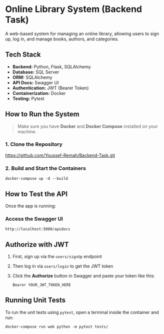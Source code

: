 # Online Library System (Backend Task)

A web-based system for managing an online library, allowing users to sign up, log in, and manage books, authors, and categories.

## Tech Stack
- **Backend:** Python, Flask, SQLAlchemy
- **Database:** SQL Server
- **ORM:** SQLAlchemy
- **API Docs:** Swagger UI
- **Authentication:** JWT (Bearer Token)
- **Containerization:** Docker
- **Testing:** Pytest

## How to Run the System
> Make sure you have **Docker** and **Docker Compose** installed on your machine.
### 1. Clone the Repository
https://github.com/Youssef-Remah/Backend-Task.git

### 2. Build and Start the Containers
```
docker-compose up -d --build
```

## How to Test the API
Once the app is running:
### Access the Swagger UI
```
http://localhost:5000/apidocs
```

## Authorize with JWT
1. First, sign up via the `users/signUp` endpoint

2. Then log in via `users/login` to get the JWT token

3. Click the **Authorize** button in Swagger and paste your token like this:
      ```
      Bearer YOUR_JWT_TOKEN_HERE
      ```

## Running Unit Tests
To run the unit tests using `pytest`, open a terminal inside the container and run:
```
docker-compose run web python -m pytest tests/
```

